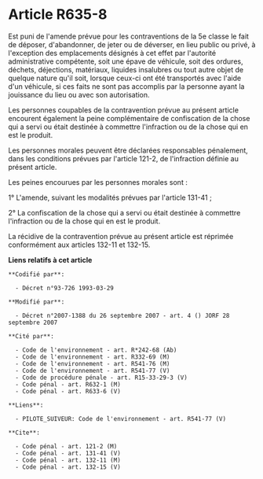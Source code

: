 # Article R635-8

Est puni de l'amende prévue pour les contraventions de la 5e classe le fait de déposer, d'abandonner, de jeter ou de
déverser, en lieu public ou privé, à l'exception des emplacements désignés à cet effet par l'autorité administrative
compétente, soit une épave de véhicule, soit des ordures, déchets, déjections, matériaux, liquides insalubres ou tout autre
objet de quelque nature qu'il soit, lorsque ceux-ci ont été transportés avec l'aide d'un véhicule, si ces faits ne sont pas
accomplis par la personne ayant la jouissance du lieu ou avec son autorisation.

Les personnes coupables de la contravention prévue au présent article encourent également la peine complémentaire de
confiscation de la chose qui a servi ou était destinée à commettre l'infraction ou de la chose qui en est le produit.

Les personnes morales peuvent être déclarées responsables pénalement, dans les conditions prévues par l'article 121-2, de
l'infraction définie au présent article.

Les peines encourues par les personnes morales sont :

1° L'amende, suivant les modalités prévues par l'article 131-41 ;

2° La confiscation de la chose qui a servi ou était destinée à commettre l'infraction ou de la chose qui en est le produit.

La récidive de la contravention prévue au présent article est réprimée conformément aux articles 132-11 et 132-15.

**Liens relatifs à cet article**

	**Codifié par**:

	  - Décret n°93-726 1993-03-29

	**Modifié par**:

	  - Décret n°2007-1388 du 26 septembre 2007 - art. 4 () JORF 28 septembre 2007

	**Cité par**:

	  - Code de l'environnement - art. R*242-68 (Ab)
	  - Code de l'environnement - art. R332-69 (M)
	  - Code de l'environnement - art. R541-76 (M)
	  - Code de l'environnement - art. R541-77 (V)
	  - Code de procédure pénale - art. R15-33-29-3 (V)
	  - Code pénal - art. R632-1 (M)
	  - Code pénal - art. R633-6 (V)

	**Liens**:

	  - PILOTE_SUIVEUR: Code de l'environnement - art. R541-77 (V)

	**Cite**:

	  - Code pénal - art. 121-2 (M)
	  - Code pénal - art. 131-41 (V)
	  - Code pénal - art. 132-11 (M)
	  - Code pénal - art. 132-15 (V)
